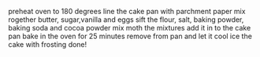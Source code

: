 preheat oven to 180 degrees
line the cake pan with parchment paper
mix rogether butter, sugar,vanilla and eggs
sift the flour, salt, baking powder, baking soda and cocoa powder
mix moth the mixtures 
add it in to the cake pan
bake in the oven for 25 minutes
remove from pan and let it cool
ice the cake with frosting
done!